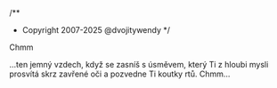 /**
* Copyright 2007-2025 @dvojitywendy
*/

Chmm

…ten jemný vzdech,
když se zasníš s úsměvem,
který Ti z hloubi mysli prosvítá
skrz zavřené oči
a pozvedne Ti koutky rtů.
Chmm…
